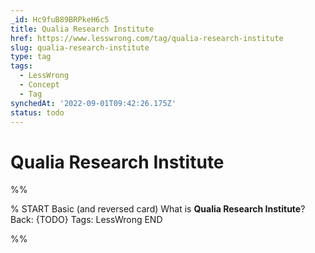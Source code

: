 ```yaml
---
_id: Hc9fuB89BRPkeH6c5
title: Qualia Research Institute
href: https://www.lesswrong.com/tag/qualia-research-institute
slug: qualia-research-institute
type: tag
tags:
  - LessWrong
  - Concept
  - Tag
synchedAt: '2022-09-01T09:42:26.175Z'
status: todo
---
```


# Qualia Research Institute


%%

% START
Basic (and reversed card)
What is **Qualia Research Institute**?
Back: {TODO}
Tags: LessWrong
END

%%
	
